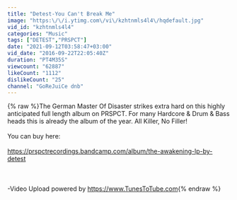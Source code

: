 ```yaml
---
title: "Detest-You Can't Break Me"
image: "https:\/\/i.ytimg.com\/vi\/kzhtnmls4l4\/hqdefault.jpg"
vid_id: "kzhtnmls4l4"
categories: "Music"
tags: ["DETEST","PRSPCT"]
date: "2021-09-12T03:58:47+03:00"
vid_date: "2016-09-22T22:05:40Z"
duration: "PT4M35S"
viewcount: "62887"
likeCount: "1112"
dislikeCount: "25"
channel: "GoReJuiCe dnb"
---
```

{% raw %}The German Master Of Disaster strikes extra hard on this highly anticipated full length album on PRSPCT. For many Hardcore &amp; Drum &amp; Bass heads this is already the album of the year. All Killer, No Filler! <br /><br />You can buy here:<br /><br /><a rel="nofollow" target="blank" href="https://prspctrecordings.bandcamp.com/album/the-awakening-lp-by-detest">https://prspctrecordings.bandcamp.com/album/the-awakening-lp-by-detest</a><br /><br /><br /><br />-Video Upload powered by <a rel="nofollow" target="blank" href="https://www.TunesToTube.com">https://www.TunesToTube.com</a>{% endraw %}
